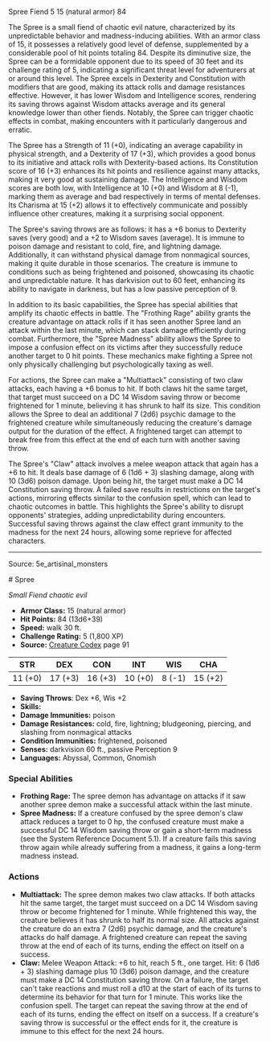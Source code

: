 <MonsterName/>Spree</MonsterName>
<CreatureType/>Fiend</CreatureType>
<CR/>5</CR>
<AC/>15 (natural armor)</AC>
<HP/>84</HP>
<summary>The Spree is a small fiend of chaotic evil nature, characterized by its unpredictable behavior and madness-inducing abilities. With an armor class of 15, it possesses a relatively good level of defense, supplemented by a considerable pool of hit points totaling 84. Despite its diminutive size, the Spree can be a formidable opponent due to its speed of 30 feet and its challenge rating of 5, indicating a significant threat level for adventurers at or around this level. The Spree excels in Dexterity and Constitution with modifiers that are good, making its attack rolls and damage resistances effective. However, it has lower Wisdom and Intelligence scores, rendering its saving throws against Wisdom attacks average and its general knowledge lower than other fiends. Notably, the Spree can trigger chaotic effects in combat, making encounters with it particularly dangerous and erratic.</summary>

<detail>

The Spree has a Strength of 11 (+0), indicating an average capability in physical strength, and a Dexterity of 17 (+3), which provides a good bonus to its initiative and attack rolls with Dexterity-based actions. Its Constitution score of 16 (+3) enhances its hit points and resilience against many attacks, making it very good at sustaining damage. The Intelligence and Wisdom scores are both low, with Intelligence at 10 (+0) and Wisdom at 8 (-1), marking them as average and bad respectively in terms of mental defenses. Its Charisma at 15 (+2) allows it to effectively communicate and possibly influence other creatures, making it a surprising social opponent.

The Spree's saving throws are as follows: it has a +6 bonus to Dexterity saves (very good) and a +2 to Wisdom saves (average). It is immune to poison damage and resistant to cold, fire, and lightning damage. Additionally, it can withstand physical damage from nonmagical sources, making it quite durable in those scenarios. The creature is immune to conditions such as being frightened and poisoned, showcasing its chaotic and unpredictable nature. It has darkvision out to 60 feet, enhancing its ability to navigate in darkness, but has a low passive perception of 9.

In addition to its basic capabilities, the Spree has special abilities that amplify its chaotic effects in battle. The "Frothing Rage" ability grants the creature advantage on attack rolls if it has seen another Spree land an attack within the last minute, which can stack damage efficiently during combat. Furthermore, the "Spree Madness" ability allows the Spree to impose a confusion effect on its victims after they successfully reduce another target to 0 hit points. These mechanics make fighting a Spree not only physically challenging but psychologically taxing as well.

For actions, the Spree can make a "Multiattack" consisting of two claw attacks, each having a +6 bonus to hit. If both claws hit the same target, that target must succeed on a DC 14 Wisdom saving throw or become frightened for 1 minute, believing it has shrunk to half its size. This condition allows the Spree to deal an additional 7 (2d6) psychic damage to the frightened creature while simultaneously reducing the creature's damage output for the duration of the effect. A frightened target can attempt to break free from this effect at the end of each turn with another saving throw.

The Spree's "Claw" attack involves a melee weapon attack that again has a +6 to hit. It deals base damage of 6 (1d6 + 3) slashing damage, along with 10 (3d6) poison damage. Upon being hit, the target must make a DC 14 Constitution saving throw. A failed save results in restrictions on the target's actions, mirroring effects similar to the confusion spell, which can lead to chaotic outcomes in battle. This highlights the Spree's ability to disrupt opponents' strategies, adding unpredictability during encounters. Successful saving throws against the claw effect grant immunity to the madness for the next 24 hours, allowing some reprieve for affected characters.</detail>



---

Source: 5e_artisinal_monsters

<statblock>
# Spree

*Small* *Fiend* *chaotic evil*

- **Armor Class:** 15 (natural armor)
- **Hit Points:** 84 (13d6+39)
- **Speed:** walk 30 ft.
- **Challenge Rating:** 5 (1,800 XP)
- **Source:** [Creature Codex](https://koboldpress.com/kpstore/product/creature-codex-for-5th-edition-dnd) page 91

| STR | DEX | CON | INT | WIS | CHA |
| --- | --- | --- | --- | --- | --- |
| 11 (+0) | 17 (+3) | 16 (+3) | 10 (+0) | 8 (-1) | 15 (+2) |

- **Saving Throws**: Dex +6, Wis +2
- **Skills:** 
- **Damage Immunities:** poison
- **Damage Resistances:** cold, fire, lightning; bludgeoning, piercing, and slashing from nonmagical attacks
- **Condition Immunities:** frightened, poisoned
- **Senses:** darkvision 60 ft., passive Perception 9
- **Languages:** Abyssal, Common, Gnomish

### Special Abilities

- **Frothing Rage:** The spree demon has advantage on attacks if it saw another spree demon make a successful attack within the last minute.
- **Spree Madness:** If a creature confused by the spree demon's claw attack reduces a target to 0 hp, the confused creature must make a successful DC 14 Wisdom saving throw or gain a short-term madness (see the System Reference Document 5.1). If a creature fails this saving throw again while already suffering from a madness, it gains a long-term madness instead.

### Actions

- **Multiattack:** The spree demon makes two claw attacks. If both attacks hit the same target, the target must succeed on a DC 14 Wisdom saving throw or become frightened for 1 minute. While frightened this way, the creature believes it has shrunk to half its normal size. All attacks against the creature do an extra 7 (2d6) psychic damage, and the creature's attacks do half damage. A frightened creature can repeat the saving throw at the end of each of its turns, ending the effect on itself on a success.
- **Claw:** Melee Weapon Attack: +6 to hit, reach 5 ft., one target. Hit: 6 (1d6 + 3) slashing damage plus 10 (3d6) poison damage, and the creature must make a DC 14 Constitution saving throw. On a failure, the target can't take reactions and must roll a d10 at the start of each of its turns to determine its behavior for that turn for 1 minute. This works like the confusion spell. The target can repeat the saving throw at the end of each of its turns, ending the effect on itself on a success. If a creature's saving throw is successful or the effect ends for it, the creature is immune to this effect for the next 24 hours.


</statblock>



